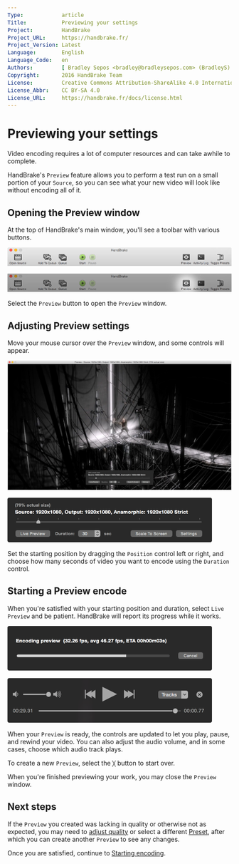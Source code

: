 ```yaml
---
Type:            article
Title:           Previewing your settings
Project:         HandBrake
Project_URL:     https://handbrake.fr/
Project_Version: Latest
Language:        English
Language_Code:   en
Authors:         [ Bradley Sepos <bradley@bradleysepos.com> (BradleyS) ]
Copyright:       2016 HandBrake Team
License:         Creative Commons Attribution-ShareAlike 4.0 International
License_Abbr:    CC BY-SA 4.0
License_URL:     https://handbrake.fr/docs/license.html
---
```


Previewing your settings
========================

Video encoding requires a lot of computer resources and can take awhile to complete.

HandBrake's `Preview` feature allows you to perform a test run on a small portion of your `Source`, so you can see what your new video will look like without encoding all of it.

## Opening the Preview window

At the top of HandBrake's main window, you'll see a toolbar with various buttons.

<!-- .system-mac -->

![Main window toolbar](../images/mac/toolbar.png "The Toolbar provides easy access to HandBrake's most common functions.")

![Opening the Preview window](../images/mac/preview-button.png "The Preview button opens a window where you can test your settings.")

<!-- /.system-mac -->

Select the `Preview` button to open the `Preview` window.

## Adjusting Preview settings

Move your mouse cursor over the `Preview` window, and some controls will appear.

<!-- .system-mac -->

![Preview window](../images/mac/preview-window.jpg "HandBrake's Preview feature lets you test your settings on a small portion of your Source.")

![Preview controls](../images/mac/preview-controls.png "You can set the starting position and duration of your Preview.")

<!-- /.system-mac -->

Set the starting position by dragging the `Position` control left or right, and choose how many seconds of video you want to encode using the `Duration` control.

## Starting a Preview encode

When you're satisfied with your starting position and duration, select `Live Preview` and be patient. HandBrake will report its progress while it works.

<!-- .system-mac -->

![Preview progress indicator](../images/mac/preview-progress.png "HandBrake will report its progress while encoding your Preview.")

![Preview playback controls](../images/mac/preview-controls-playback.png "Playback controls allow you to interact with your Preview when it's ready.")

<!-- /.system-mac -->

When your `Preview` is ready, the controls are updated to let you play, pause, and rewind your video. You can also adjust the audio volume, and in some cases, choose which audio track plays.

<!-- .system-mac -->

To create a new `Preview`, select the `╳` button to start over.

<!-- /.system-mac -->

When you're finished previewing your work, you may close the `Preview` window.

<!-- .continue -->

## Next steps

If the `Preview` you created was lacking in quality or otherwise not as expected, you may need to [adjust quality](adjust-quality.html) or select a different [Preset](select-preset.html), after which you can create another `Preview` to see any changes.

Once you are satisfied, continue to [Starting encoding](start-encoding.html).

<!-- /.continue -->
